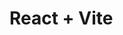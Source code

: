 # React + Vite

<!-- used this to install packages -->
<!-- npm create vite@latest . -- template react -->